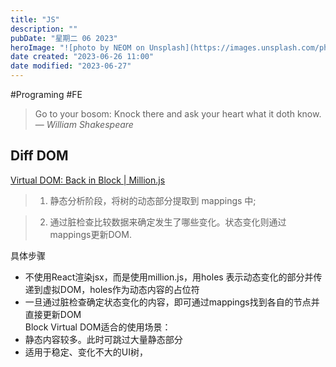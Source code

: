 ```yaml
---
title: "JS"
description: ""
pubDate: "星期二 06 2023"
heroImage: "![photo by NEOM on Unsplash](https://images.unsplash.com/photo-1682687979601-082a1295b78f?crop=entropy&cs=srgb&fm=jpg&ixid=M3wzNjM5Nzd8MHwxfHJhbmRvbXx8fHx8fHx8fDE2ODc4NDQ4MjR8&ixlib=rb-4.0.3&q=85&w=1200&h=400)"
date created: "2023-06-26 11:00"
date modified: "2023-06-27"
---
```


#Programing #FE 

> Go to your bosom: Knock there and ask your heart what it doth know.
> — <cite>William Shakespeare</cite>


## Diff DOM

[Virtual DOM: Back in Block | Million.js](https://million.dev/blog/virtual-dom)

>1. 静态分析阶段，将树的动态部分提取到 mappings 中;

>2. 通过脏检查比较数据来确定发生了哪些变化。状态变化则通过mappings更新DOM.

具体步骤

- 不使用React渲染jsx，而是使用million.js，用holes 表示动态变化的部分并传递到虚拟DOM，holes作为动态内容的占位符
- 一旦通过脏检查确定状态变化的内容，即可通过mappings找到各自的节点并直接更新DOM  
Block Virtual DOM适合的使用场景：
- 静态内容较多。此时可跳过大量静态部分
- 适用于稳定、变化不大的UI树，
